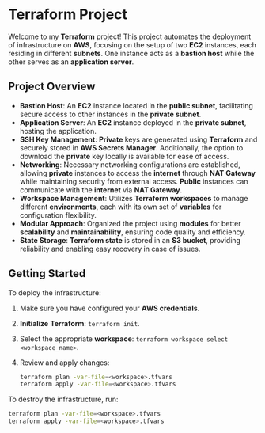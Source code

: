 # Terraform Project

Welcome to my **Terraform** project! This project automates the deployment of infrastructure on **AWS**, focusing on the setup of two **EC2** instances, each residing in different **subnets**. One instance acts as a **bastion host** while the other serves as an **application server**.

## Project Overview

- **Bastion Host**: An **EC2** instance located in the **public subnet**, facilitating secure access to other instances in the **private subnet**.
- **Application Server**: An **EC2** instance deployed in the **private subnet**, hosting the application.
- **SSH Key Management**: **Private** keys are generated using **Terraform** and securely stored in **AWS Secrets Manager**. Additionally, the option to download the **private** key locally is available for ease of access.
- **Networking**: Necessary networking configurations are established, allowing **private** instances to access the **internet** through **NAT Gateway** while maintaining security from external access. **Public** instances can communicate with the **internet** via **NAT Gateway**.
- **Workspace Management**: Utilizes **Terraform workspaces** to manage different **environments**, each with its own set of **variables** for configuration flexibility.
- **Modular Approach**: Organized the project using **modules** for better **scalability** and **maintainability**, ensuring code quality and efficiency.
- **State Storage**: **Terraform state** is stored in an **S3 bucket**, providing reliability and enabling easy recovery in case of issues.

## Getting Started

To deploy the infrastructure:

1. Make sure you have configured your **AWS credentials**.
2. **Initialize** **Terraform**: `terraform init`.
3. Select the appropriate **workspace**: `terraform workspace select <workspace_name>`.
4. Review and apply changes:

   ```bash
   terraform plan -var-file=<workspace>.tfvars
   terraform apply -var-file=<workspace>.tfvars

To destroy the infrastructure, run:

   ```bash
   terraform plan -var-file=<workspace>.tfvars
   terraform apply -var-file=<workspace>.tfvars
